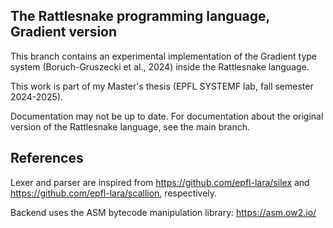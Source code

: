 
## The Rattlesnake programming language, Gradient version

This branch contains an experimental implementation of the Gradient type system (Boruch-Gruszecki et al., 2024) inside the Rattlesnake language.

This work is part of my Master's thesis (EPFL SYSTEMF lab, fall semester 2024-2025).

Documentation may not be up to date. For documentation about the original version of the Rattlesnake language, see the main branch.


## References

Lexer and parser are inspired from https://github.com/epfl-lara/silex and https://github.com/epfl-lara/scallion, respectively.

Backend uses the ASM bytecode manipulation library: https://asm.ow2.io/

